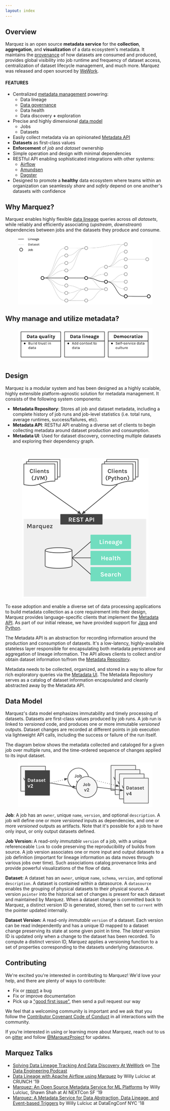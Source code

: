 ```yaml
---
layout: index
---
```


## Overview

Marquez is an open source **metadata service** for the **collection**, **aggregation**, and **visualization** of a data ecosystem's metadata. It maintains the [provenance](https://en.wikipedia.org/wiki/Provenance#Data_provenance) of how datasets are consumed and produced, provides global visibility into job runtime and frequency of dataset access, centralization of dataset lifecycle management, and much more. Marquez was released and open sourced by [WeWork](https://www.wework.com).

#### FEATURES

* Centralized [metadata management](https://en.wikipedia.org/wiki/Metadata_management) powering:
  * Data lineage
  * [Data governance](https://en.wikipedia.org/wiki/Data_governance)
  * Data health
  * Data discovery **+** exploration
* Precise and highly dimensional [data model](#data-model)
  * Jobs
  * Datasets 
* Easily collect metadata via an opinionated [Metadata API](./openapi.html)
* **Datasets** as first-class values
* **Enforcement** of _job_ and _dataset_ ownership
* Simple operation and design with minimal dependencies
* RESTful API enabling sophisticated integrations with other systems:
  * [Airflow](https://airflow.apache.org)
  * [Amundsen](https://github.com/lyft/amundsenfrontendlibrary)
  * [Dagster](https://github.com/dagster-io/dagster)
* Designed to promote a **healthy** data ecosystem where teams within an organization can seamlessly _share_ and _safely_ depend on one another's datasets with confidence

## Why Marquez?

Marquez enables highly flexible [data lineage](https://en.wikipedia.org/wiki/Data_lineage) queries across _all datasets_, while reliably and efficiently associating (_upstream_, _downstream_) dependencies between jobs and the datasets they produce and consume.

<figure align="center">
  <img src="./assets/images/lineage.png">
</figure>

## Why manage and utilize metadata?

<figure align="center">
  <img src="./assets/images/ecosystem.png">
</figure>

## Design

Marquez is a modular system and has been designed as a highly scalable, highly extensible platform-agnostic solution for metadata management. It consists of the following system components:

* **Metadata Repository**: Stores all job and dataset metadata, including a complete history of job runs and job-level statistics (i.e. total runs, average runtimes, success/failures, etc).
* **Metadata API**: RESTful API enabling a diverse set of clients to begin collecting metadata around dataset production and consumption.
* **Metadata UI**: Used for dataset discovery, connecting multiple datasets and exploring their dependency graph.

<br/>

<figure align="center">
  <img src="./assets/images/design.png">
</figure>

To ease adoption and enable a diverse set of data processing applications to build metadata collection as a core requirement into their design, Marquez provides language-specific clients that implement the [Metadata API](./openapi.html). As part of our initial release, we have provided support for [Java](https://github.com/MarquezProject/marquez-java) and [Python](https://github.com/MarquezProject/marquez-python).

The Metadata API is an abstraction for recording information around the production and consumption of datasets. It's a low-latency, highly-available stateless layer responsible for encapsulating both metadata persistence and aggregation of lineage information. The API allows clients to collect and/or obtain dataset information to/from the [Metadata Repository](https://www.lucidchart.com/documents/view/f918ce01-9eb4-4900-b266-49935da271b8/0).

Metadata needs to be collected, organized, and stored in a way to allow for rich exploratory queries via the [Metadata UI](https://github.com/MarquezProject/marquez-web). The Metadata Repository serves as a catalog of dataset information encapsulated and cleanly abstracted away by the Metadata API.

## Data Model

Marquez's data model emphasizes immutability and timely processing of datasets. Datasets are first-class values produced by job runs. A job run is linked to _versioned_ code, and produces one or more immutable _versioned_ outputs. Dataset changes are recorded at different points in job execution via lightweight API calls, including the success or failure of the run itself.

The diagram below shows the metadata collected and cataloged for a given job over multiple runs, and the time-ordered sequence of changes applied to its input dataset.

<figure align="center">
  <img src="./assets/images/model.png">
</figure>

**Job**: A job has an `owner`, unique `name`, `version`, and optional `description`. A job will define one or more _versioned_ inputs as dependencies, and one or more _versioned_ outputs as artifacts. Note that it's possible for a job to have only input, or only output datasets defined.

**Job Version:** A read-only _immutable_ `version` of a job, with a unique referenceable `link` to code preserving the reproducibility of builds from source. A job version associates one or more input and output datasets to a job definition (important for lineage information as data moves through various jobs over time). Such associations catalog provenance links and provide powerful visualizations of the flow of data.

**Dataset:** A dataset has an `owner`, unique `name`, `schema`, `version`, and optional `description`. A dataset is contained within a datasource. A `datasource` enables the grouping of physical datasets to their physical source. A version `pointer` into the historical set of changes is present for each dataset and maintained by Marquez. When a dataset change is committed back to Marquez, a distinct version ID is generated, stored, then set to `current` with the pointer updated internally.

**Dataset Version:** A read-only _immutable_ `version` of a dataset. Each version can be read independently and has a unique ID mapped to a dataset change preserving its state at some given point in time. The _latest_ version ID is updated only when a change to the dataset has been recorded. To compute a distinct version ID, Marquez applies a versioning function to a set of properties corresponding to the datasets underlying datasource.

## Contributing

We're excited you're interested in contributing to Marquez! We'd love your help, and there are plenty of ways to contribute:

* Fix or [report](https://github.com/MarquezProject/marquez/issues/new) a bug
* Fix or improve documentation
* Pick up a ["good first issue"](https://github.com/MarquezProject/marquez/labels/good%20first%20issue), then send a pull request our way

We feel that a welcoming community is important and we ask that you follow the [Contributor Covenant Code of Conduct](https://github.com/MarquezProject/marquez/blob/master/CODE_OF_CONDUCT.md) in all interactions with the community.

If you’re interested in using or learning more about Marquez, reach out to us on [gitter](https://gitter.im/marquez-project/community) and follow [@MarquezProject](https://twitter.com/MarquezProject) for updates.

## Marquez Talks

* [Solving Data Lineage Tracking And Data Discovery At WeWork](https://www.dataengineeringpodcast.com/marquez-data-lineage-episode-111) on [The Data Engineering Podcast](https://www.dataengineeringpodcast.com/)
* [Data Lineage with Apache Airflow using Marquez](https://www.youtube.com/watch?v=BIVUXruv5io) by Willy Lulciuc at CRUNCH '19
* [Marquez: An Open Source Metadata Service for ML Platforms](https://www.slideshare.net/WillyLulciuc/marquez-an-open-source-metadata-service-for-ml-platforms) by Willy Lulciuc, Shawn Shah at AI NEXTCon SF '19
* [Marquez: A Metadata Service for Data Abstraction, Data Lineage, and Event-based Triggers](https://www.datacouncil.ai/speaker/marquez-a-metadata-service-for-data-abstraction-data-lineage-and-event-based-triggers) by Willy Lulciuc at DataEngConf NYC '18
